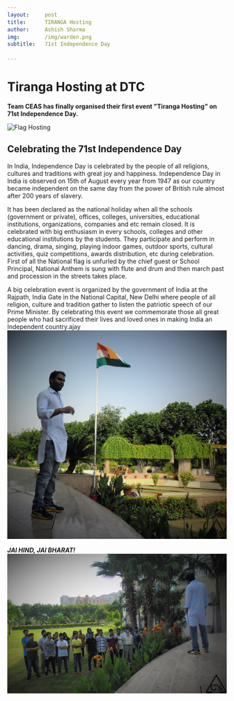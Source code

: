 ```yaml
---
layout:     post
title:      TIRANGA Hosting
author:     Ashish Sharma
img:        /img/warden.png
subtitle:  	71st Independence Day

---
```

<!-- Start Writing Below in Markdown -->
# Tiranga Hosting at DTC 

**Team CEAS has finally organised their first event "Tiranga Hosting" on 71st Independence Day.**

![Flag Hosting](https://github.com/srimply/project-pages/blob/gh-pages/img/warden.png)

## Celebrating the 71st Independence Day

In India, Independence Day is celebrated by the people of all religions, cultures and traditions with great joy and happiness. Independence Day in India is observed on 15th of August every year from 1947 as our country became independent on the same day from the power of British rule almost after 200 years of slavery.

It has been declared as the national holiday when all the schools (government or private), offices, colleges, universities, educational institutions, organizations, companies and etc remain closed. It is celebrated with big enthusiasm in every schools, colleges and other educational institutions by the students. They participate and perform in dancing, drama, singing, playing indoor games, outdoor sports, cultural activities, quiz competitions, awards distribution, etc during celebration. First of all the National flag is unfurled by the chief guest or School Principal, National Anthem is sung with flute and drum and then march past and procession in the streets takes place.

A big celebration event is organized by the government of India at the Rajpath, India Gate in the National Capital, New Delhi where people of all religion, culture and tradition gather to listen the patriotic speech of our Prime Minister. By celebrating this event we commemorate those all great people who had sacrificed their lives and loved ones in making India an Independent country.ajay
![Ajay SIR](/img/ajay.png)


***JAI HIND, JAI BHARAT!***
![Group](/img/stdents.png)



